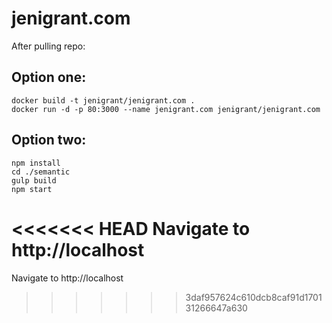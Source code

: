# jenigrant.com

After pulling repo:

## Option one: 
	docker build -t jenigrant/jenigrant.com .
	docker run -d -p 80:3000 --name jenigrant.com jenigrant/jenigrant.com

## Option two:
	npm install
	cd ./semantic
	gulp build
	npm start

<<<<<<< HEAD
Navigate to http://localhost
=======
Navigate to http://localhost
>>>>>>> 3daf957624c610dcb8caf91d170131266647a630
